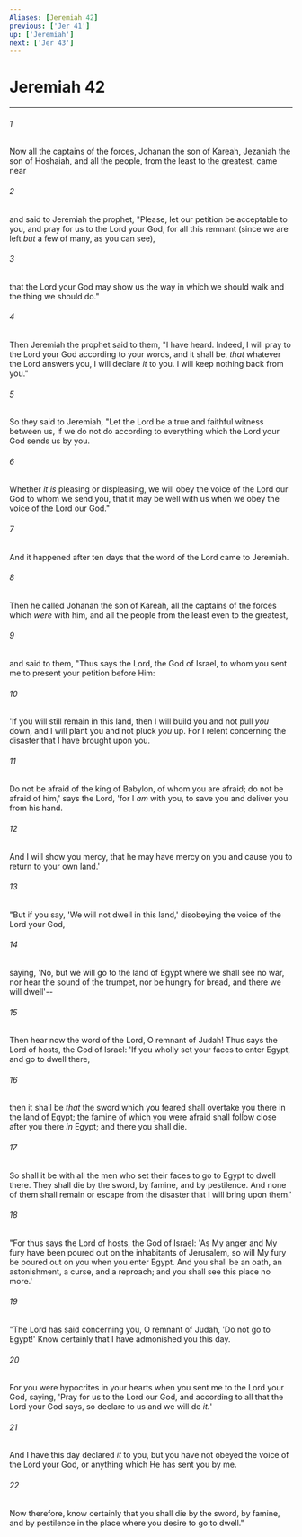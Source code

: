 ```yaml
---
Aliases: [Jeremiah 42]
previous: ['Jer 41']
up: ['Jeremiah']
next: ['Jer 43']
---
```

# Jeremiah 42

***


###### 1 
Now all the captains of the forces, Johanan the son of Kareah, Jezaniah the son of Hoshaiah, and all the people, from the least to the greatest, came near 

###### 2 
and said to Jeremiah the prophet, "Please, let our petition be acceptable to you, and pray for us to the Lord your God, for all this remnant (since we are left _but_ a few of many, as you can see), 

###### 3 
that the Lord your God may show us the way in which we should walk and the thing we should do." 

###### 4 
Then Jeremiah the prophet said to them, "I have heard. Indeed, I will pray to the Lord your God according to your words, and it shall be, _that_ whatever the Lord answers you, I will declare _it_ to you. I will keep nothing back from you." 

###### 5 
So they said to Jeremiah, "Let the Lord be a true and faithful witness between us, if we do not do according to everything which the Lord your God sends us by you. 

###### 6 
Whether _it is_ pleasing or displeasing, we will obey the voice of the Lord our God to whom we send you, that it may be well with us when we obey the voice of the Lord our God." 

###### 7 
And it happened after ten days that the word of the Lord came to Jeremiah. 

###### 8 
Then he called Johanan the son of Kareah, all the captains of the forces which _were_ with him, and all the people from the least even to the greatest, 

###### 9 
and said to them, "Thus says the Lord, the God of Israel, to whom you sent me to present your petition before Him: 

###### 10 
'If you will still remain in this land, then I will build you and not pull _you_ down, and I will plant you and not pluck _you_ up. For I relent concerning the disaster that I have brought upon you. 

###### 11 
Do not be afraid of the king of Babylon, of whom you are afraid; do not be afraid of him,' says the Lord, 'for I _am_ with you, to save you and deliver you from his hand. 

###### 12 
And I will show you mercy, that he may have mercy on you and cause you to return to your own land.' 

###### 13 
"But if you say, 'We will not dwell in this land,' disobeying the voice of the Lord your God, 

###### 14 
saying, 'No, but we will go to the land of Egypt where we shall see no war, nor hear the sound of the trumpet, nor be hungry for bread, and there we will dwell'-- 

###### 15 
Then hear now the word of the Lord, O remnant of Judah! Thus says the Lord of hosts, the God of Israel: 'If you wholly set your faces to enter Egypt, and go to dwell there, 

###### 16 
then it shall be _that_ the sword which you feared shall overtake you there in the land of Egypt; the famine of which you were afraid shall follow close after you there _in_ Egypt; and there you shall die. 

###### 17 
So shall it be with all the men who set their faces to go to Egypt to dwell there. They shall die by the sword, by famine, and by pestilence. And none of them shall remain or escape from the disaster that I will bring upon them.' 

###### 18 
"For thus says the Lord of hosts, the God of Israel: 'As My anger and My fury have been poured out on the inhabitants of Jerusalem, so will My fury be poured out on you when you enter Egypt. And you shall be an oath, an astonishment, a curse, and a reproach; and you shall see this place no more.' 

###### 19 
"The Lord has said concerning you, O remnant of Judah, 'Do not go to Egypt!' Know certainly that I have admonished you this day. 

###### 20 
For you were hypocrites in your hearts when you sent me to the Lord your God, saying, 'Pray for us to the Lord our God, and according to all that the Lord your God says, so declare to us and we will do _it._' 

###### 21 
And I have this day declared _it_ to you, but you have not obeyed the voice of the Lord your God, or anything which He has sent you by me. 

###### 22 
Now therefore, know certainly that you shall die by the sword, by famine, and by pestilence in the place where you desire to go to dwell."
